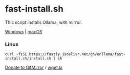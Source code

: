 # fast-install.sh
This script installs Ollama, with mirror.

[Windows](https://hub.gitmirror.com/github.com/ollama/ollama/releases/latest/download/OllamaSetup.exe) | [macOS](https://hub.gitmirror.com/github.com/ollama/ollama/releases/latest/download/Ollama-darwin.zip)

### Linux
```
curl -fsSL https://fastly.jsdelivr.net/gh/onllama/fast-install.sh/install.sh | sh
```

[Donate to GitMirror](https://www.7ed.net/donate.html) / [wget.la](https://wget.la)
